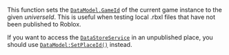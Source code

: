 This function sets the [`DataModel.GameId`](https://create.roblox.com/docs/reference/engine/classes/DataModel#GameId) of the current game
instance to the given *universeId*. This is useful when testing local
.rbxl files that have not been published to Roblox.

If you want to access the [`DataStoreService`](https://create.roblox.com/docs/reference/engine/classes/DataStoreService) in an unpublished
place, you should use [`DataModel:SetPlaceId()`](https://create.roblox.com/docs/reference/engine/classes/DataModel#SetPlaceId) instead.